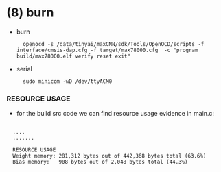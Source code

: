 # (8) burn


* burn

		openocd -s /data/tinyai/maxCNN/sdk/Tools/OpenOCD/scripts -f interface/cmsis-dap.cfg -f target/max78000.cfg  -c "program build/max78000.elf verify reset exit"

* serial

		sudo minicom -wD /dev/ttyACM0



###   RESOURCE USAGE

* for the build src code we can find resource usage evidence in main.c:

```
  
  ....
  .......

  RESOURCE USAGE
  Weight memory: 281,312 bytes out of 442,368 bytes total (63.6%)
  Bias memory:   908 bytes out of 2,048 bytes total (44.3%)

```
